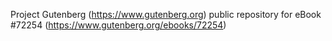 Project Gutenberg (https://www.gutenberg.org) public repository
for eBook #72254 (https://www.gutenberg.org/ebooks/72254)

